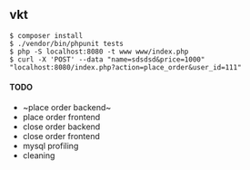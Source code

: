 vkt
---


```
$ composer install
$ ./vendor/bin/phpunit tests
$ php -S localhost:8080 -t www www/index.php
$ curl -X 'POST' --data "name=sdsdsd&price=1000" "localhost:8080/index.php?action=place_order&user_id=111"

```


#### TODO

- ~place order backend~
- place order frontend
- close order backend
- close order frontend
- mysql profiling
- cleaning